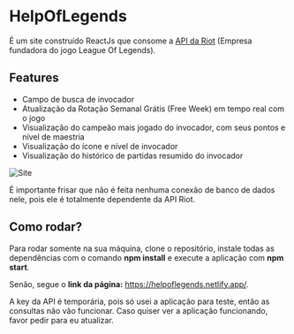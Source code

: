 # HelpOfLegends

É um site construído ReactJs que consome a [API da Riot](https://developer.riotgames.com/) (Empresa fundadora do jogo League Of Legends).

## Features

- Campo de busca de invocador
- Atualização da Rotação Semanal Grátis (Free Week) em tempo real com o jogo
- Visualização do campeão mais jogado do invocador, com seus pontos e nível de maestria
- Visualização do ícone e nível de invocador
- Visualização do histórico de partidas resumido do invocador

![Site](https://user-images.githubusercontent.com/48803949/151798721-27d697e7-1be3-4230-9a31-017b5ab8de75.jpeg)

É importante frisar que não é feita nenhuma conexão de banco de dados nele, pois ele é totalmente dependente da API Riot.

## Como rodar?

Para rodar somente na sua máquina, clone o repositório, instale todas as dependências com o comando **npm install** e execute a aplicação com **npm start**.

Senão, segue o **link da página:**  https://helpoflegends.netlify.app/.

A key da API é temporária, pois só usei a aplicação para teste, então as consultas não vão funcionar. Caso quiser ver a aplicação funcionando, favor pedir para eu atualizar.



